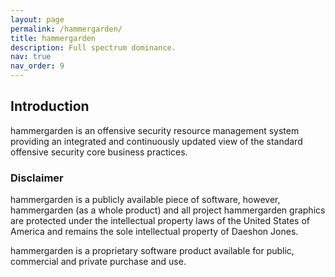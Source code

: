 ```yaml
---
layout: page
permalink: /hammergarden/
title: hammergarden
description: Full spectrum dominance.
nav: true
nav_order: 9
---
```


## Introduction

hammergarden is an offensive security resource management system providing an integrated and continuously updated view of the standard offensive security core business practices.

### Disclaimer
hammergarden is a publicly available piece of software, however, hammergarden (as a whole product) and all project hammergarden graphics are protected under the intellectual property laws of the United States of America and remains the sole intellectual property of Daeshon Jones.

hammergarden is a proprietary software product available for public, commercial and private purchase and use.
